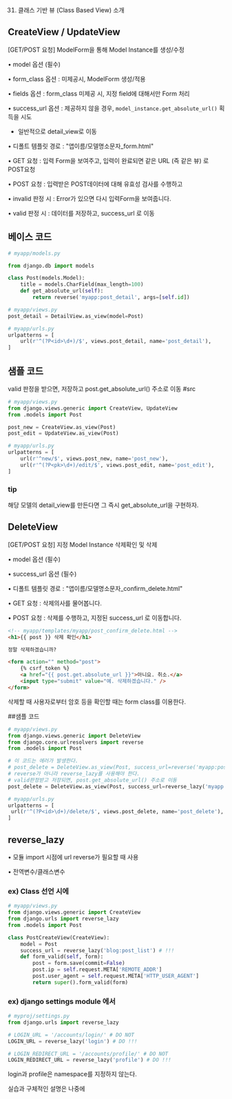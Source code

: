 31. 클래스 기반 뷰 (Class Based View) 소개

## CreateView / UpdateView

[GET/POST 요청] ModelForm을 통해 Model Instance를 생성/수정

• model 옵션 (필수)

• form_class 옵션 : 미제공시, ModelForm 생성/적용

• fields 옵션 : form_class 미제공 시, 지정 field에 대해서만 Form 처리

• success_url 옵션 : 제공하지 않을 경우, `model_instance.get_absolute_url()` 획득을 시도

* 일반적으로 detail_view로 이동

• 디폴트 템플릿 경로 : "앱이름/모델명소문자_form.html"

• GET 요청 : 입력 Form을 보여주고, 입력이 완료되면 같은 URL (즉 같은 뷰) 로 POST요청

• POST 요청 : 입력받은 POST데이터에 대해 유효성 검사를 수행하고

• invalid 판정 시 : Error가 있으면 다시 입력Form을 보여줍니다.

• valid 판정 시 : 데이터를 저장하고, success_url 로 이동

## 베이스 코드

```py
# myapp/models.py

from django.db import models

class Post(models.Model):
    title = models.CharField(max_length=100)
    def get_absolute_url(self):
        return reverse('myapp:post_detail', args=[self.id])

# myapp/views.py
post_detail = DetailView.as_view(model=Post)

# myapp/urls.py
urlpatterns = [
    url(r'^(?P<id>\d+)/$', views.post_detail, name='post_detail'),
]
```


## 샘플 코드
valid 판정을 받으면, 저장하고 post.get_absolute_url() 주소로 이동 #src

```py
# myapp/views.py
from django.views.generic import CreateView, UpdateView
from .models import Post

post_new = CreateView.as_view(Post)
post_edit = UpdateView.as_view(Post)

# myapp/urls.py
urlpatterns = [
    url(r'^new/$', views.post_new, name='post_new'),
    url(r'^(?P<pk>\d+)/edit/$', views.post_edit, name='post_edit'),
]
```

### tip

해당 모델의 detail_view를 만든다면 그 즉시 get_absolute_url을 구현하자.

## DeleteView

[GET/POST 요청] 지정 Model Instance 삭제확인 및 삭제

• model 옵션 (필수)

• success_url 옵션 (필수)

• 디폴트 템플릿 경로 : "앱이름/모델명소문자_confirm_delete.html"

• GET 요청 : 삭제의사를 물어봅니다.

• POST 요청 : 삭제를 수행하고, 지정된 success_url 로 이동합니다.



```html
<!-- myapp/templates/myapp/post_confirm_delete.html -->
<h1>{{ post }} 삭제 확인</h1>

정말 삭제하겠습니까?

<form action="" method="post">
    {% csrf_token %}
    <a href="{{ post.get.absolute_url }}">아니요. 취소.</a>
    <input type="submit" value="예. 삭제하겠습니다." />
</form>
```

삭제할 때 사용자로부터 암호 등을 확인할 때는 form class를 이용한다.


##샘플 코드

```py
# myapp/views.py
from django.views.generic import DeleteView
from django.core.urlresolvers import reverse
from .models import Post

# 이 코드는 에러가 발생한다.
# post_delete = DeleteView.as_view(Post, success_url=reverse('myapp:post_list'))
# reverse가 아니라 reverse_lazy를 사용해야 한다.
# valid판정받고 저장되면, post.get_absolute_url() 주소로 이동
post_delete = DeleteView.as_view(Post, success_url=reverse_lazy('myapp:post_list'))

# myapp/urls.py
urlpatterns = [
 url(r'^(?P<id>\d+)/delete/$', views.post_delete, name='post_delete'),
]
```

## reverse_lazy

• 모듈 import 시점에 url reverse가 필요할 때 사용

• 전역변수/클래스변수

### ex) Class 선언 시에

```py
# myapp/views.py
from django.views.generic import CreateView
from django.urls import reverse_lazy
from .models import Post

class PostCreateView(CreateView):
    model = Post
    success_url = reverse_lazy('blog:post_list') # !!!
    def form_valid(self, form):
        post = form.save(commit=False)
        post.ip = self.request.META['REMOTE_ADDR']
        post.user_agent = self.request.META['HTTP_USER_AGENT']
        return super().form_valid(form)
 ```


### ex) django settings module 에서

```py
# myproj/settings.py
from django.urls import reverse_lazy

# LOGIN_URL = '/accounts/login/' # DO NOT
LOGIN_URL = reverse_lazy('login') # DO !!!

# LOGIN_REDIRECT_URL = '/accounts/profile/' # DO NOT
LOGIN_REDIRECT_URL = reverse_lazy('profile') # DO !!!
```

login과 profile은 namespace를 지정하지 않는다.

실습과 구체적인 설명은 나중에
